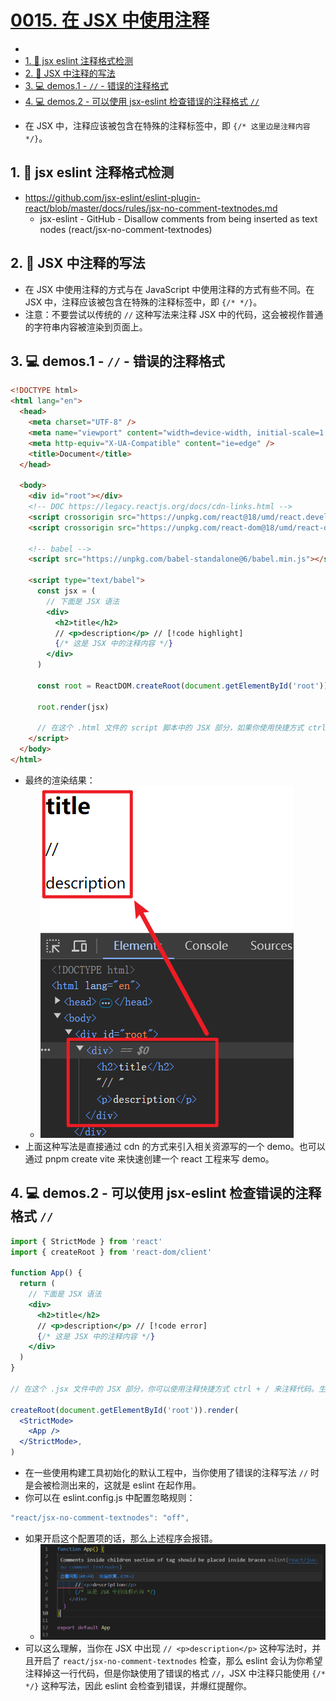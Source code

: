 # [0015. 在 JSX 中使用注释](https://github.com/Tdahuyou/TNotes.react/tree/main/0015.%20%E5%9C%A8%20JSX%20%E4%B8%AD%E4%BD%BF%E7%94%A8%E6%B3%A8%E9%87%8A)

<!-- region:toc -->


- 
- [1. 🔗 jsx eslint 注释格式检测](#1--jsx-eslint-注释格式检测)
- [2. 📒 JSX 中注释的写法](#2--jsx-中注释的写法)
- [3. 💻 demos.1 - `//` - 错误的注释格式](#3--demos1------错误的注释格式)
- [4. 💻 demos.2 - 可以使用 jsx-eslint 检查错误的注释格式 `//`](#4--demos2---可以使用-jsx-eslint-检查错误的注释格式-)
<!-- endregion:toc -->
- 在 JSX 中，注释应该被包含在特殊的注释标签中，即 `{/* 这里边是注释内容 */}`。

## 1. 🔗 jsx eslint 注释格式检测

- https://github.com/jsx-eslint/eslint-plugin-react/blob/master/docs/rules/jsx-no-comment-textnodes.md
  - jsx-eslint - GitHub - Disallow comments from being inserted as text nodes (react/jsx-no-comment-textnodes)

## 2. 📒 JSX 中注释的写法

- 在 JSX 中使用注释的方式与在 JavaScript 中使用注释的方式有些不同。在 JSX 中，注释应该被包含在特殊的注释标签中，即 `{/* */}`。
- 注意：不要尝试以传统的 `//` 这种写法来注释 JSX 中的代码，这会被视作普通的字符串内容被渲染到页面上。

## 3. 💻 demos.1 - `//` - 错误的注释格式

```html
<!DOCTYPE html>
<html lang="en">
  <head>
    <meta charset="UTF-8" />
    <meta name="viewport" content="width=device-width, initial-scale=1.0" />
    <meta http-equiv="X-UA-Compatible" content="ie=edge" />
    <title>Document</title>
  </head>

  <body>
    <div id="root"></div>
    <!-- DOC https://legacy.reactjs.org/docs/cdn-links.html -->
    <script crossorigin src="https://unpkg.com/react@18/umd/react.development.js"></script>
    <script crossorigin src="https://unpkg.com/react-dom@18/umd/react-dom.development.js"></script>

    <!-- babel -->
    <script src="https://unpkg.com/babel-standalone@6/babel.min.js"></script>

    <script type="text/babel">
      const jsx = (
        // 下面是 JSX 语法
        <div>
          <h2>title</h2>
          // <p>description</p> // [!code highlight]
          {/* 这是 JSX 中的注释内容 */}
        </div>
      )

      const root = ReactDOM.createRoot(document.getElementById('root'))

      root.render(jsx)

      // 在这个 .html 文件的 script 脚本中的 JSX 部分，如果你使用快捷方式 ctrl + / 来注释代码，默认生成的是错误的注释格式。
    </script>
  </body>
</html>
```

- 最终的渲染结果：
  - ![](assets/2024-09-27-17-22-41.png)
- 上面这种写法是直接通过 cdn 的方式来引入相关资源写的一个 demo。也可以通过 pnpm create vite 来快速创建一个 react 工程来写 demo。

## 4. 💻 demos.2 - 可以使用 jsx-eslint 检查错误的注释格式 `//`

```jsx
import { StrictMode } from 'react'
import { createRoot } from 'react-dom/client'

function App() {
  return (
    // 下面是 JSX 语法
    <div>
      <h2>title</h2>
      // <p>description</p> // [!code error]
      {/* 这是 JSX 中的注释内容 */}
    </div>
  )
}

// 在这个 .jsx 文件中的 JSX 部分，你可以使用注释快捷方式 ctrl + / 来注释代码。生成的注释格式是满足 JSX 语法要求的。

createRoot(document.getElementById('root')).render(
  <StrictMode>
    <App />
  </StrictMode>,
)
```

- 在一些使用构建工具初始化的默认工程中，当你使用了错误的注释写法 `//` 时是会被检测出来的，这就是 eslint 在起作用。
- 你可以在 eslint.config.js 中配置忽略规则：

```js
"react/jsx-no-comment-textnodes": "off",
```

- 如果开启这个配置项的话，那么上述程序会报错。
  - ![](assets/2024-09-27-17-33-10.png)
- 可以这么理解，当你在 JSX 中出现 `// <p>description</p>` 这种写法时，并且开启了 `react/jsx-no-comment-textnodes` 检查，那么 eslint 会认为你希望注释掉这一行代码，但是你缺使用了错误的格式 `//`，JSX 中注释只能使用 `{/* */}` 这种写法，因此 eslint 会检查到错误，并爆红提醒你。
